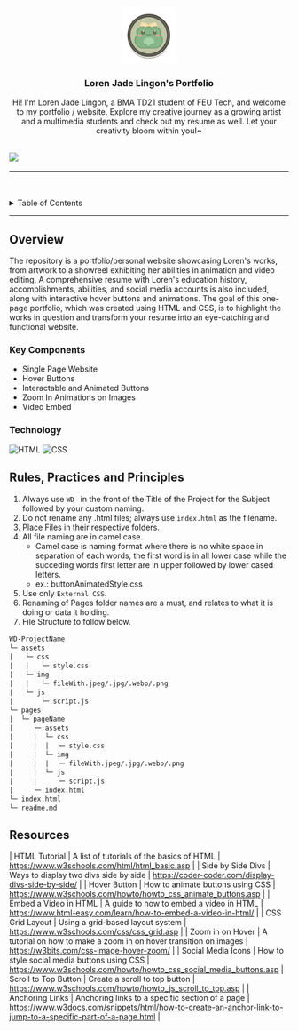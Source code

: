 <a name="readme-top">

<br/>

<br />
<div align="center">
  <a href="https://github.com/zyx-0314/">
  <!-- TODO: If you want to add logo or banner you can add it here -->
    <img src="./assets/img/frog_icon.png" alt="Frog" width="auto" height="100">
  </a>
<!-- TODO: Change Title to the name of the title of your Project -->
  <h3 align="center">Loren Jade Lingon's Portfolio</h3>
</div>
<!-- TODO: Make a short description -->
<div align="center">
  Hi! I'm Loren Jade Lingon, a BMA TD21 student of FEU Tech, and welcome to my portfolio / website. Explore my creative journey as a growing artist and a multimedia students and check out my resume as well. Let your creativity bloom within you!~
</div>

<br />

<!-- TODO: Change the zyx-0314 into your github username  -->
<!-- TODO: Change the WD-Template-Project into the same name of your folder -->
![](https://visit-counter.vercel.app/counter.png?page=zyx-0314/WD-Lingon-Midterms)

---

<br />
<br />

<!-- TODO: If you want to add more layers for your readme -->
<details>
  <summary>Table of Contents</summary>
  <ol>
    <li>
      <a href="#overview">Overview</a>
      <ol>
        <li>
          <a href="#key-components">Key Components</a>
        </li>
        <li>
          <a href="#technology">Technology</a>
        </li>
      </ol>
    </li>
    <li>
      <a href="#rule,-practices-and-principles">Rules, Practices and Principles</a>
    </li>
    <li>
      <a href="#resources">Resources</a>
    </li>
  </ol>
</details>

---

## Overview

<!-- TODO: To be changed -->
<!-- The following are just sample -->
The repository is a portfolio/personal website showcasing Loren's works, from artwork to a showreel exhibiting her abilities in animation and video editing. A comprehensive resume with Loren's education history, accomplishments, abilities, and social media accounts is also included, along with interactive hover buttons and animations. The goal of this one-page portfolio, which was created using HTML and CSS, is to highlight the works in question and transform your resume into an eye-catching and functional website.

### Key Components

<!-- TODO: List of Key Components -->
<!-- The following are just sample -->
- Single Page Website
- Hover Buttons
- Interactable and Animated Buttons
- Zoom In Animations on Images
- Video Embed

### Technology
<!-- TODO: List of Technology Used -->
![HTML](https://img.shields.io/badge/HTML-E34F26?style=for-the-badge&logo=html5&logoColor=white)
![CSS](https://img.shields.io/badge/CSS-1572B6?style=for-the-badge&logo=css3&logoColor=white)

## Rules, Practices and Principles
1. Always use `WD-` in the front of the Title of the Project for the Subject followed by your custom naming.
2. Do not rename any .html files; always use `index.html` as the filename.
3. Place Files in their respective folders.
4. All file naming are in camel case.
   - Camel case is naming format where there is no white space in separation of each words, the first word is in all lower case while the succeding words first letter are in upper followed by lower cased letters.
   - ex.: buttonAnimatedStyle.css
5. Use only `External CSS`.
6. Renaming of Pages folder names are a must, and relates to what it is doing or data it holding.
7. File Structure to follow below.

```
WD-ProjectName
└─ assets
|   └─ css
|   |   └─ style.css
|   └─ img
|   |   └─ fileWith.jpeg/.jpg/.webp/.png
|   └─ js
|       └─ script.js
└─ pages
|  └─ pageName
|     └─ assets
|     |  └─ css
|     |  |  └─ style.css
|     |  └─ img
|     |  |  └─ fileWith.jpeg/.jpg/.webp/.png
|     |  └─ js
|     |     └─ script.js
|     └─ index.html
└─ index.html
└─ readme.md
```

## Resources

<!-- TODO: Add References -->
| HTML Tutorial | A list of tutorials of the basics of HTML | https://www.w3schools.com/html/html_basic.asp |
| Side by Side Divs | Ways to display two divs side by side | https://coder-coder.com/display-divs-side-by-side/ |
| Hover Button | How to animate buttons using CSS | https://www.w3schools.com/howto/howto_css_animate_buttons.asp |
| Embed a Video in HTML | A guide to how to embed a video in HTML | https://www.html-easy.com/learn/how-to-embed-a-video-in-html/ |
| CSS Grid Layout | Using a grid-based layout system | https://www.w3schools.com/css/css_grid.asp |
| Zoom in on Hover | A tutorial on how to make a zoom in on hover transition on images | https://w3bits.com/css-image-hover-zoom/ |
| Social Media Icons | How to style social media buttons using CSS | https://www.w3schools.com/howto/howto_css_social_media_buttons.asp
| Scroll to Top Button | Create a scroll to top button | https://www.w3schools.com/howto/howto_js_scroll_to_top.asp |
| Anchoring Links | Anchoring links to a specific section of a page | https://www.w3docs.com/snippets/html/how-to-create-an-anchor-link-to-jump-to-a-specific-part-of-a-page.html |

